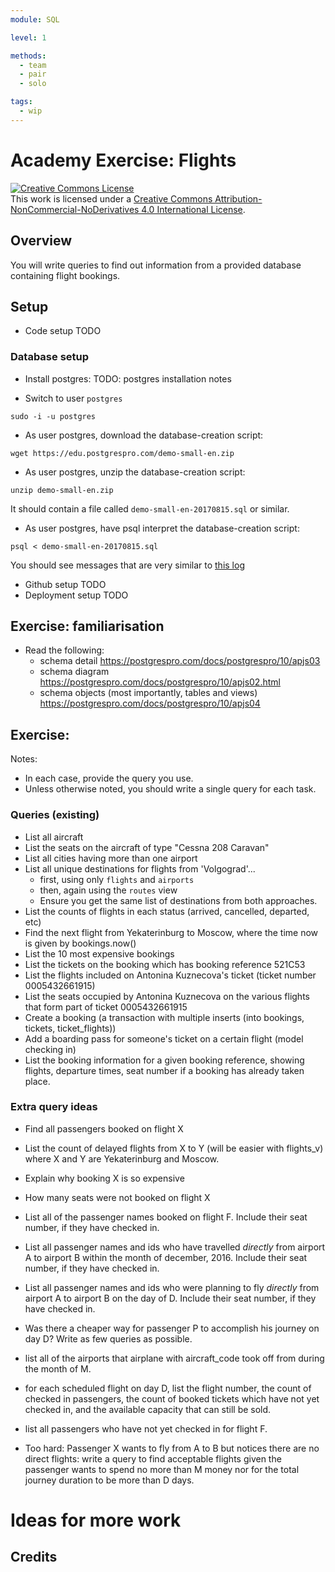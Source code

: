 ```yaml
---
module: SQL

level: 1

methods:
  - team
  - pair
  - solo

tags:
  - wip
---
```


# Academy Exercise: Flights

<a rel="license" href="http://creativecommons.org/licenses/by-nc-nd/4.0/"><img alt="Creative Commons License" style="border-width:0" src="https://i.creativecommons.org/l/by-nc-nd/4.0/88x31.png" /></a><br />This work is licensed under a <a rel="license" href="http://creativecommons.org/licenses/by-nc-nd/4.0/">Creative Commons Attribution-NonCommercial-NoDerivatives 4.0 International License</a>.

## Overview

You will write queries to find out information from a provided database containing flight bookings.

## Setup

- Code setup TODO

### Database setup

- Install postgres: TODO: postgres installation notes

- Switch to user `postgres`

`sudo -i -u postgres`

- As user postgres, download the database-creation script:

```
wget https://edu.postgrespro.com/demo-small-en.zip
```

- As user postgres, unzip the database-creation script:

```
unzip demo-small-en.zip
```

It should contain a file called `demo-small-en-20170815.sql` or similar.

- As user postgres, have psql interpret the database-creation script:

```
psql < demo-small-en-20170815.sql
```

You should see messages that are very similar to [this log](log-files/expected-log-from-db-creation.txt)

- Github setup TODO
- Deployment setup TODO

## Exercise: familiarisation

- Read the following:
  - schema detail https://postgrespro.com/docs/postgrespro/10/apjs03
  - schema diagram https://postgrespro.com/docs/postgrespro/10/apjs02.html
  - schema objects (most importantly, tables and views) https://postgrespro.com/docs/postgrespro/10/apjs04

## Exercise:

Notes:

- In each case, provide the query you use.
- Unless otherwise noted, you should write a single query for each task.

### Queries (existing)

- List all aircraft
- List the seats on the aircraft of type "Cessna 208 Caravan"
- List all cities having more than one airport
- List all unique destinations for flights from 'Volgograd'...
  - first, using only `flights` and `airports`
  - then, again using the `routes` view
  - Ensure you get the same list of destinations from both approaches.
- List the counts of flights in each status (arrived, cancelled, departed, etc)
- Find the next flight from Yekaterinburg to Moscow, where the time now is given by bookings.now()
- List the 10 most expensive bookings
- List the tickets on the booking which has booking reference 521C53
- List the flights included on Antonina Kuznecova's ticket (ticket number 0005432661915)
- List the seats occupied by Antonina Kuznecova on the various flights that form part of ticket 0005432661915
- Create a booking (a transaction with multiple inserts (into bookings, tickets, ticket_flights))
- Add a boarding pass for someone's ticket on a certain flight (model checking in)
- List the booking information for a given booking reference, showing flights, departure times, seat number if a booking has already taken place.

### Extra query ideas

- Find all passengers booked on flight X
- List the count of delayed flights from X to Y (will be easier with flights_v) where X and Y are Yekaterinburg and Moscow.

- Explain why booking X is so expensive
- How many seats were not booked on flight X

- List all of the passenger names booked on flight F. Include their seat number, if they have checked in.

- List all passenger names and ids who have travelled _directly_ from airport A to airport B within the month of december, 2016. Include their seat number, if they have checked in.

- List all passenger names and ids who were planning to fly _directly_ from airport A to airport B on the day of D. Include their seat number, if they have checked in.

* Was there a cheaper way for passenger P to accomplish his journey on day D? Write as few queries as possible.

* list all of the airports that airplane with aircraft_code took off from during the month of M.

* for each scheduled flight on day D, list the flight number, the count of checked in passengers, the count of booked tickets which have not yet checked in, and the available capacity that can still be sold.

* list all passengers who have not yet checked in for flight F.

* Too hard: Passenger X wants to fly from A to B but notices there are no direct flights: write a query to find acceptable flights given the passenger wants to spend no more than M money nor for the total journey duration to be more than D days.

# Ideas for more work

## Credits

```

```
